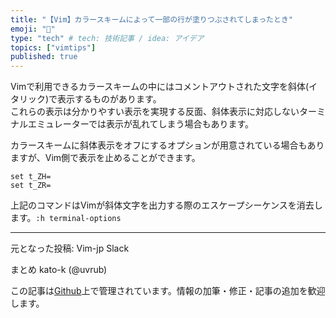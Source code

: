 ```yaml
---
title: "【Vim】カラースキームによって一部の行が塗りつぶされてしまったとき"
emoji: "💨"
type: "tech" # tech: 技術記事 / idea: アイデア
topics: ["vimtips"]
published: true
---
```


Vimで利用できるカラースキームの中にはコメントアウトされた文字を斜体(イタリック)で表示するものがあります。  
これらの表示は分かりやすい表示を実現する反面、斜体表示に対応しないターミナルエミュレーターでは表示が乱れてしまう場合もあります。  

カラースキームに斜体表示をオフにするオプションが用意されている場合もありますが、Vim側で表示を止めることができます。  

```vim
set t_ZH=
set t_ZR=
```

上記のコマンドはVimが斜体文字を出力する際のエスケープシーケンスを消去します。`:h terminal-options`

-------------------------------------------------------------------------------
元となった投稿: Vim-jp Slack

まとめ kato-k (@uvrub)

この記事は[Github](https://github.com/kato-k/vim-tips)上で管理されています。情報の加筆・修正・記事の追加を歓迎します。
